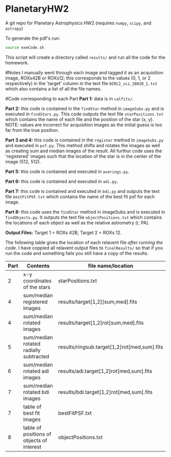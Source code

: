 # PlanetaryHW2
A git repo for Planetary Astrophysics HW2 (requires `numpy`, `scipy`, and `astropy`)

To generate the pdf's run:
```bash
source exeCode.sh
```
This script will create a directory called `results/` and run all the code for the homework.

#Notes
I manually went through each image and tagged it as an acquisition image, ROXs42B or ROXs12; this corresponds to the values (0, 1, or 2 respectively) in the 'target' column in the text file `NIRC2_sci_20020_1.txt` which also contains a list of all the file names. 

#Code corresponding to each Part
**Part 1:** data is in `calfits/`.

**Part 2:** this code is contained in the `findStar` method in `imageSubs.py` and is executed in `findStars.py`. This code outputs the text file `starPositions.txt` which contains the name of each file and the position of the star (x, y). NOTE: values are incorrect for acquisition images as the initial guess is too far from the true position. 

**Part 3 and 4:** this code is contained in the `register` method in `imageSubs.py` and executed in `psf.py`. This method shifts and rotates the images as well as creating sum and median images of the result. All furthur code uses the 'registered' images such that the location of the star is in the center of the image (512, 512).

**Part 5:** this code is contained and executed in `averings.py`.

**Part 6:** this code is contained and executed in `adi.py`.

**Part 7:** this code is contained and executed in `bdi.py` and outputs the text file `bestFitPSF.txt` which contains the name of the best fit psf for each image.

**Part 8:** this code uses the `findStar` method in imageSubs and is executed in `findObjects.py`. It outputs the text file `objectPositions.txt` which contains the locations of each object as well as the relative astrometry (r, PA).

**Output Files:** Target 1 = ROXs 42B, Target 2 = ROXs 12.

The following table gives the location of each relavent file *after running the code*. I have coppied all relavent output files to `finalResults/` so that if you run the code and something fails you still have a copy of the results. 

| Part | Contents | file name/location |
|---|-------------|---------------------|
| 2 | x-y coordinates of the stars | starPositions.txt |
| 4 | sum/median registered images | results/target[1,2][sum,med].fits |
| 4 | sum/median rotated images | results/target[1,2]rot[sum,med].fits |
| 5 | sum/median rotated radially subtracted | results/ringsub.target[1,2]rot[med,sum].fits |
| 6 | sum/median rotated adi images | results/adi.target[1,2]rot[med,sum].fits |
| 7 | sum/median rotated bdi images | results/bdi.target[1,2]rot[med,sum].fits |
| 7 | table of best fit images | bestFitPSF.txt |
| 8 | table of positions of objects of interest | objectPositions.txt |
